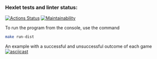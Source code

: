 ### Hexlet tests and linter status:
[![Actions Status](https://github.com/a-oselkov/java-project-61/workflows/hexlet-check/badge.svg)](https://github.com/a-oselkov/ava-project-61/actions)
[![Maintainability](https://api.codeclimate.com/v1/badges/2261c78fecee67bda190/maintainability)](https://codeclimate.com/github/a-oselkov/java-project-61/maintainability)

To run the program from the console, use the command 
```sh
make run-dist
```

An example with a successful and unsuccessful outcome of each game
[![asciicast](https://asciinema.org/a/0E0jXDHY6eVTsu5vGBIgneL3S.svg)](https://asciinema.org/a/0E0jXDHY6eVTsu5vGBIgneL3S)

